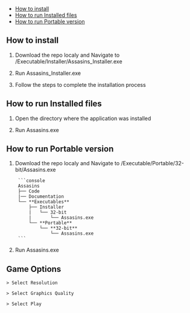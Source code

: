 <!-- markdownlint-disable MD007 -->
<!-- - [Overview](#overview) -->
- [How to install](#How-to-install)
- [How to run Installed files](#How-to-run-installed-files)
- [How to run Portable version](#How-to-run-portable-version)

## How to install

1. Download the repo localy and Navigate to /Executable/Installer/Assasins_Installer.exe

2. Run Assasins_Installer.exe

3. Follow the steps to complete the installation process

## How to run Installed files

1. Open the directory where the application was installed

2. Run Assasins.exe

## How to run Portable version

1. Download the repo localy and Navigate to /Executable/Portable/32-bit/Assasins.exe

        ```console
        Assasins
        ├── Code
        |── Documentation
        └── **Executables**
            ├── Installer
            |   └── 32-bit
            |       └── Assasins.exe
            └── **Portable**
                └── **32-bit**
                    └── Assasins.exe
        ```

2. Run Assasins.exe

## Game Options

   ```console
   > Select Resolution
   ```
   ```console
   > Select Graphics Quality
   ```
   ```console
   > Select Play
   ```